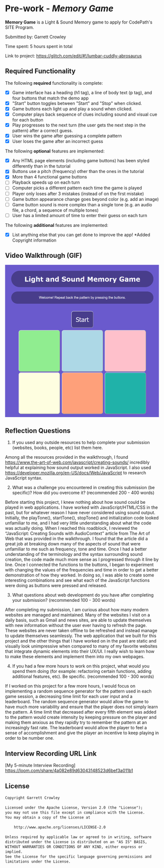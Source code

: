 # Pre-work - *Memory Game*

**Memory Game** is a Light & Sound Memory game to apply for CodePath's SITE Program. 

Submitted by: Garrett Crowley

Time spent: 5 hours spent in total

Link to project: https://glitch.com/edit/#!/lumbar-cuddly-abrosaurus

## Required Functionality

The following **required** functionality is complete:

* [X] Game interface has a heading (h1 tag), a line of body text (p tag), and four buttons that match the demo app
* [X] "Start" button toggles between "Start" and "Stop" when clicked. 
* [X] Game buttons each light up and play a sound when clicked. 
* [X] Computer plays back sequence of clues including sound and visual cue for each button
* [X] Play progresses to the next turn (the user gets the next step in the pattern) after a correct guess. 
* [X] User wins the game after guessing a complete pattern
* [X] User loses the game after an incorrect guess

The following **optional** features are implemented:

* [X] Any HTML page elements (including game buttons) has been styled differently than in the tutorial
* [X] Buttons use a pitch (frequency) other than the ones in the tutorial
* [X] More than 4 functional game buttons
* [ ] Playback speeds up on each turn
* [ ] Computer picks a different pattern each time the game is played
* [ ] Player only loses after 3 mistakes (instead of on the first mistake)
* [ ] Game button appearance change goes beyond color (e.g. add an image)
* [ ] Game button sound is more complex than a single tone (e.g. an audio file, a chord, a sequence of multiple tones)
* [ ] User has a limited amount of time to enter their guess on each turn

The following **additional** features are implemented:

- [X] List anything else that you can get done to improve the app!
      *Added Copyright information
      
## Video Walkthrough (GIF)

<img src='LightandSoundgame2.gif' />

## Reflection Questions
1. If you used any outside resources to help complete your submission (websites, books, people, etc) list them here. 

Among all the resources provided in the walkthrough, I found https://www.the-art-of-web.com/javascript/creating-sounds/ incredibly helpful at explaining how sound output worked in JavaScript. I also used https://developer.mozilla.org/en-US/docs/Web/JavaScript to research JavaScript syntax.

2. What was a challenge you encountered in creating this submission (be specific)? How did you overcome it? (recommended 200 - 400 words) 

Before starting this project, I knew nothing about how sound could be played in web applications. I have worked with JavaScript/HTML/CSS in the past, but for whatever reason I have never considered using sound output. Initially, the playTone(), startTone(), stopTone() and initialization code looked unfamiliar to me, and I had very little understanding about what the code was actually doing. When I reached this roadblock, I reviewed the “JavaScript: Creating Sounds with AudioContext” article from The Art of Web that was provided in the walkthrough. I found that the article did a great job at breaking down many of the aspects of sound that were unfamiliar to me such as frequency, tone and time. Once I had a better understanding of the terminology and the syntax surrounding sound creation, the code made much more sense as I progressed through it line by line. Once I connected the functions to the buttons, I began to experiment with changing the values of the frequencies and time in order to get a better demonstration of how they worked. In doing so, I was able to create some interesting combinations and see what each of the JavaScript functions were doing as buttons were pressed and released. 

3. What questions about web development do you have after completing your submission? (recommended 100 - 300 words) 

After completing my submission, I am curious about how many modern websites are managed and maintained. Many of the websites I visit on a daily basis, such as Gmail and news sites, are able to update themselves with new information without the user ever having to refresh the page. These websites are never taken offline to be refreshed and instead manage to update themselves seamlessly. The web application that we built for this project and the other things that I have worked on in the past are static and visually look unimpressive when compared to many of my favorite websites that integrate dynamic elements into their UX/UI. I really wish to learn how to make these elements and implement them into my own webpages.

4. If you had a few more hours to work on this project, what would you spend them doing (for example: refactoring certain functions, adding additional features, etc). Be specific. (recommended 100 - 300 words) 

If I worked on this project for a few more hours, I would focus on implementing a random sequence generator for the pattern used in each game session, a decreasing time limit for each user input and a leaderboard. The random sequence generator would allow the game to have much more variability and ensure that the player does not simply learn the pattern. A time limit that decreased after every fifth element was added to the pattern would create intensity by keeping pressure on the player and making them anxious as they rapidly try to remember the pattern at an increasingly fast rate. The leaderboard would allow the player to feel a sense of accomplishment and give the player an incentive to keep playing in order to be number one.

## Interview Recording URL Link

[My 5-minute Interview Recording]  https://loom.com/share/4a082e89d63043148523d6bef3a011b1


## License

    Copyright Garrett Crowley

    Licensed under the Apache License, Version 2.0 (the "License");
    you may not use this file except in compliance with the License.
    You may obtain a copy of the License at

        http://www.apache.org/licenses/LICENSE-2.0

    Unless required by applicable law or agreed to in writing, software
    distributed under the License is distributed on an "AS IS" BASIS,
    WITHOUT WARRANTIES OR CONDITIONS OF ANY KIND, either express or implied.
    See the License for the specific language governing permissions and
    limitations under the License.
